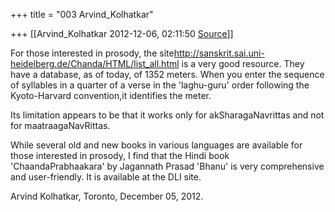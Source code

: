 +++
title = "003 Arvind_Kolhatkar"

+++
[[Arvind_Kolhatkar	2012-12-06, 02:11:50 [Source](https://groups.google.com/g/samskrita/c/pK8LuKPwkzc)]]



For those interested in prosody, the site<http://sanskrit.sai.uni-heidelberg.de/Chanda/HTML/list_all.html> is a very good resource. They have a database, as of today, of 1352 meters. When you enter the sequence of syllables in a quarter of a verse in the 'laghu-guru' order following the Kyoto-Harvard convention,it identifies the meter.

  

Its limitation appears to be that it works only for akSharagaNavrittas and not for maatraagaNavRittas.

  

While several old and new books in various languages are available for those interested in prosody, I find that the Hindi book 'ChaandaPrabhaakara' by Jagannath Prasad 'Bhanu' is very comprehensive and user-friendly. It is available at the DLI site.

  

Arvind Kolhatkar, Toronto, December 05, 2012.

